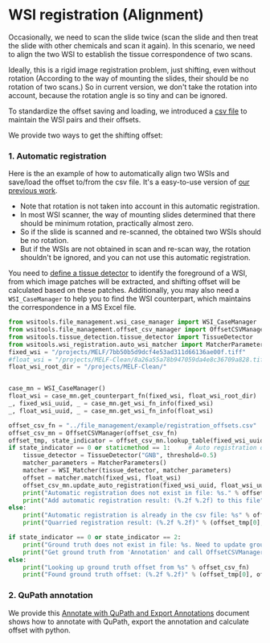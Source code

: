 # WSI registration (Alignment)
Occasionally, we need to scan the slide twice (scan the slide and then treat the slide with other chemicals and scan it again). In this scenario, we need to align the two WSI to establish the tissue correspondence of two scans.  

Ideally, this is a rigid image registration problem, just shifting, even without rotation (According to the way of mounting the slides, their should be no rotation of two scans.)
So in current version, we don't take the rotation into account, because the rotation angle is so tiny and can be ignored. 

To standardize the offset saving and loading, we introduced a [csv file](../../wsitools/file_management/example/wsi_pair_offset.csv) to maintain the WSI pairs and their offsets.

We provide two ways to get the shifting offset: 
### 1. Automatic registration
Here is the an example of how to automatically align two WSIs and save/load the offset to/from the csv file. It's a easy-to-use version of [our previous work](https://github.com/smujiang/Re-stained_WSIs_Registration). 

* Note that rotation is not taken into account in this automatic registration. 
* In most WSI scanner, the way of mounting slides determined that there should be minimum rotation, practically almost zero. 
* So if the slide is scanned and re-scanned, the obtained two WSIs should be no rotation.
* But if the WSIs are not obtained in scan and re-scan way, the rotation shouldn't be ignored, and you can not use this automatic registration.

You need to [define a tissue detector](../tissue_detection/tissue_detector.md) to identify the foreground of a WSI, from which image patches will be extracted, and shifting offset will be calculated based on these patches.
Additionally, you may also need a ```WSI_CaseManager``` to help you to find the WSI counterpart, which maintains the correspondence in a MS Excel file. 
```python
from wsitools.file_management.wsi_case_manager import WSI_CaseManager   # import dependent packages
from wsitools.file_management.offset_csv_manager import OffsetCSVManager
from wsitools.tissue_detection.tissue_detector import TissueDetector
from wsitools.wsi_registration.auto_wsi_matcher import MatcherParameters, WSI_Matcher
fixed_wsi = "/projects/MELF/7bb50b5d9dcf4e53ad311d66136ae00f.tiff"
#float_wsi = "/projects/MELF-Clean/8a26a55a78b947059da4e8c36709a828.tiff"
float_wsi_root_dir = "/projects/MELF-Clean/"


case_mn = WSI_CaseManager()
float_wsi = case_mn.get_counterpart_fn(fixed_wsi, float_wsi_root_dir)
_, fixed_wsi_uuid, _ = case_mn.get_wsi_fn_info(fixed_wsi)
_, float_wsi_uuid, _ = case_mn.get_wsi_fn_info(float_wsi)

offset_csv_fn = "../file_management/example/registration_offsets.csv"
offset_csv_mn = OffsetCSVManager(offset_csv_fn)
offset_tmp, state_indicator = offset_csv_mn.lookup_table(fixed_wsi_uuid, float_wsi_uuid)
if state_indicator == 0 or staticmethod == 1:     # Auto registration does not exist
    tissue_detector = TissueDetector("GNB", threshold=0.5)
    matcher_parameters = MatcherParameters()
    matcher = WSI_Matcher(tissue_detector, matcher_parameters)
    offset = matcher.match(fixed_wsi, float_wsi)
    offset_csv_mn.update_auto_registration(fixed_wsi_uuid, float_wsi_uuid, offset)
    print("Automatic registration does not exist in file: %s." % offset_csv_fn)
    print("Add automatic registration result: (%.2f %.2f) to this file" % (offset[0], offset[1]))
else:
    print("Automatic registration is already in the csv file: %s" % offset_csv_fn)
    print("Quarried registration result: (%.2f %.2f)" % (offset_tmp[0], offset_tmp[1]))  # could be ground truth

if state_indicator == 0 or state_indicator == 2:
    print("Ground truth does not exist in file: %s. Need to update ground truth" % offset_csv_fn)
    print("Get ground truth from 'Annotation' and call OffsetCSVManager.update_ground_truth(...)")
else:
    print("Looking up ground truth offset from %s" % offset_csv_fn)
    print("Found ground truth offset: (%.2f %.2f)" % (offset_tmp[0], offset_tmp[1]))
``` 
### 2. QuPath annotation  
We provide this [Annotate with QuPath and Export Annotations](../wsi_annotation/QuPath_scripts/readme.md)  document shows how to annotate with QuPath, export the annotation and calculate offset with python.









